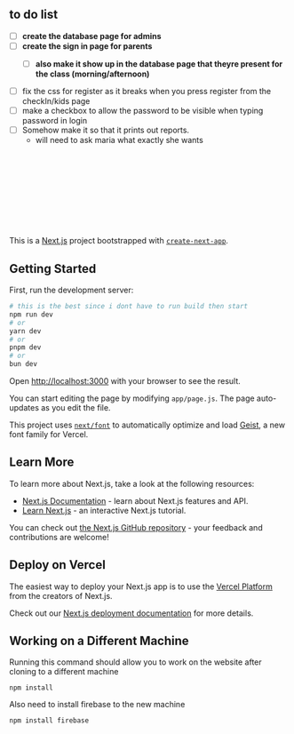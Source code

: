## to do list
- [ ] **create the database page for admins**
- [ ] **create the sign in page for parents**
    - [ ] **also make it show up in the database page that theyre present for the class (morning/afternoon)**


- [ ] fix the css for register as it breaks when you press register from the checkIn/kids page
- [ ] make a checkbox to allow the password to be visible when typing password in login
- [ ] Somehow make it so that it prints out reports.
    - will need to ask maria what exactly she wants



<br/><br/><br/><br/><br/><br/><br/><br/>

This is a [Next.js](https://nextjs.org) project bootstrapped with [`create-next-app`](https://github.com/vercel/next.js/tree/canary/packages/create-next-app).

## Getting Started

First, run the development server:

```bash
# this is the best since i dont have to run build then start
npm run dev
# or
yarn dev
# or
pnpm dev
# or
bun dev
```

Open [http://localhost:3000](http://localhost:3000) with your browser to see the result.

You can start editing the page by modifying `app/page.js`. The page auto-updates as you edit the file.

This project uses [`next/font`](https://nextjs.org/docs/app/building-your-application/optimizing/fonts) to automatically optimize and load [Geist](https://vercel.com/font), a new font family for Vercel.

## Learn More

To learn more about Next.js, take a look at the following resources:

- [Next.js Documentation](https://nextjs.org/docs) - learn about Next.js features and API.
- [Learn Next.js](https://nextjs.org/learn) - an interactive Next.js tutorial.

You can check out [the Next.js GitHub repository](https://github.com/vercel/next.js) - your feedback and contributions are welcome!

## Deploy on Vercel

The easiest way to deploy your Next.js app is to use the [Vercel Platform](https://vercel.com/new?utm_medium=default-template&filter=next.js&utm_source=create-next-app&utm_campaign=create-next-app-readme) from the creators of Next.js.

Check out our [Next.js deployment documentation](https://nextjs.org/docs/app/building-your-application/deploying) for more details.


## Working on a Different Machine

Running this command should allow you to work on the website after cloning to a different machine
```
npm install
```

Also need to install firebase to the new machine
```
npm install firebase
```